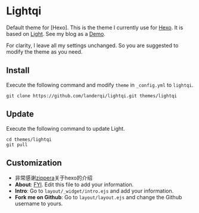# Lightqi

Default theme for [Hexo].
This is the theme I currently use for [Hexo](http://hexo.io/). It is based on [Light](https://github.com/hexojs/hexo-theme-light). See my blog as a [Demo](http://landerqi.com/).

For clarity, I leave all my settings unchanged. So you are suggested to modify the theme as you need.

## Install

Execute the following command and modify `theme` in `_config.yml` to `lightqi`.

```
git clone https://github.com/landerqi/lightqi.git themes/lightqi
```

## Update

Execute the following command to update Light.

```
cd themes/lightqi
git pull
```


## Customization
- 非常感谢[zippera](http://zipperary.com/2013/05/28/hexo-guide-1/)关于hexo的介绍
- **About**: [FYI](http://zipperary.com/2013/05/30/hexo-guide-4/). Edit this file to add your information. 
- **Intro**: Go to `layout/_widget/intro.ejs` and add your information.
- **Fork me on Github**: Go to `layout/layout.ejs` and change the Github username to yours.

